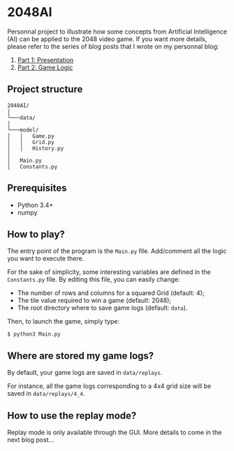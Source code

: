 # 2048AI

Personnal project to illustrate how some concepts from Artificial Intelligence (AI) can be applied to the 2048 video game.
If you want more details, please refer to the series of blog posts that I wrote on my personnal blog:
1. [Part 1: Presentation](https://antoineauger.fr/blog/2020/03/07/programming-an-ai-based-2048-game-part-1-presentation/)
2. [Part 2: Game Logic](https://antoineauger.fr/blog/2020/10/04/programming-an-ai-based-2048-game-part-2-game-logic/)

## Project structure

```
2048AI/
│
└───data/
│
└───model/
│   │   Game.py
│   │   Grid.py
│   │   History.py
│
│   Main.py
│   Constants.py
```

## Prerequisites

* Python 3.4+
* numpy

## How to play?

The  entry point of the program is the `Main.py` file.
Add/comment all the logic you want to execute there. 

For the sake of simplicity, some interesting variables are defined in the `Constants.py` file.
By editing this file, you can easily change:
* The number of rows and columns for a squared Grid (default: 4);
* The tile value required to win a game (default: 2048);
* The root directory where to save game logs (default: `data`).

Then, to launch the game, simply type:
```
$ python3 Main.py
```

## Where are stored my game logs?

By default, your game logs are saved in `data/replays`.

For instance, all the game logs corresponding to a 4x4 grid size will be saved in `data/replays/4_4`.

## How to use the replay mode?

Replay mode is only available through the GUI.
More details to come in the next blog post...
